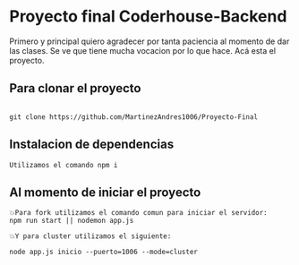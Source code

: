 # Proyecto final Coderhouse-Backend
Primero y principal quiero agradecer por tanta paciencia al momento de dar las clases. Se ve que tiene mucha vocacion por lo que hace.
Acá esta el proyecto.


## Para clonar el proyecto

```

git clone https://github.com/MartinezAndres1006/Proyecto-Final

```

## Instalacion de dependencias

`Utilizamos el comando npm i`


## Al momento de iniciar el proyecto
```
💥Para fork utilizamos el comando comun para iniciar el servidor:
npm run start || nodemon app.js

💥Y para cluster utilizamos el siguiente:

node app.js inicio --puerto=1006 --mode=cluster
```
